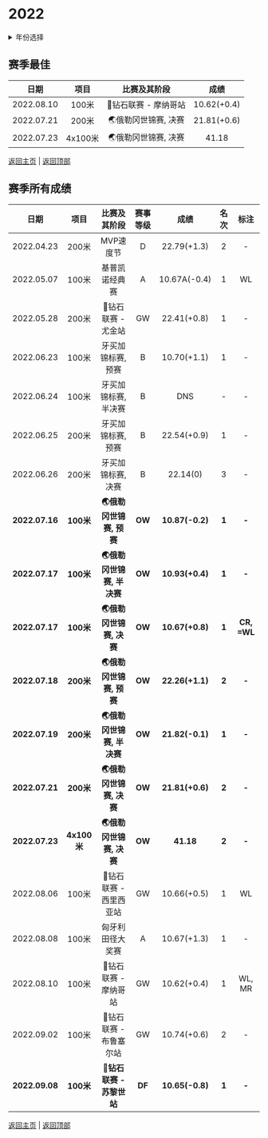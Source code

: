 # 2022

<details>
<summary>年份选择</summary>

- [2022](./2022.md)

- [2013](./2013.md)

</details>

## 赛季最佳

|    日期    |  项目   |     比赛及其阶段     |    成绩     |
| :--------: | :-----: | :------------------: | :---------: |
| 2022.08.10 |  100米  | 💎钻石联赛 - 摩纳哥站 | 10.62(+0.4) |
| 2022.07.21 |  200米  | 🌏俄勒冈世锦赛, 决赛  | 21.81(+0.6) |
| 2022.07.23 | 4x100米 | 🌏俄勒冈世锦赛, 决赛  |    41.18    |

[返回主页](../Profile.md) | [返回顶部](#2022)

## 赛季所有成绩

|      日期      |    项目     |       比赛及其阶段        | 赛事等级 |      成绩       | 名次  |    标注     |
| :------------: | :---------: | :-----------------------: | :------: | :-------------: | :---: | :---------: |
|   2022.04.23   |    200米    |         MVP速度节         |    D     |   22.79(+1.3)   |   2   |      -      |
|   2022.05.07   |    100米    |      基普凯诺经典赛       |    A     |  10.67A(-0.4)   |   1   |     WL      |
|   2022.05.28   |    200米    |    💎钻石联赛 - 尤金站     |    GW    |   22.41(+0.8)   |   1   |      -      |
|   2022.06.23   |    100米    |    牙买加锦标赛, 预赛     |    B     |   10.70(+1.1)   |   1   |      -      |
|   2022.06.24   |    100米    |   牙买加锦标赛, 半决赛    |    B     |       DNS       |   -   |      -      |
|   2022.06.25   |    200米    |    牙买加锦标赛, 预赛     |    B     |   22.54(+0.9)   |   1   |      -      |
|   2022.06.26   |    200米    |    牙买加锦标赛, 决赛     |    B     |    22.14(0)     |   3   |      -      |
| **2022.07.16** |  **100米**  |  **🌏俄勒冈世锦赛, 预赛**  |  **OW**  | **10.87(-0.2)** | **1** |    **-**    |
| **2022.07.17** |  **100米**  | **🌏俄勒冈世锦赛, 半决赛** |  **OW**  | **10.93(+0.4)** | **1** |    **-**    |
| **2022.07.17** |  **100米**  |  **🌏俄勒冈世锦赛, 决赛**  |  **OW**  | **10.67(+0.8)** | **1** | **CR, =WL** |
| **2022.07.18** |  **200米**  |  **🌏俄勒冈世锦赛, 预赛**  |  **OW**  | **22.26(+1.1)** | **2** |    **-**    |
| **2022.07.19** |  **200米**  | **🌏俄勒冈世锦赛, 半决赛** |  **OW**  | **21.82(-0.1)** | **1** |    **-**    |
| **2022.07.21** |  **200米**  |  **🌏俄勒冈世锦赛, 决赛**  |  **OW**  | **21.81(+0.6)** | **2** |    **-**    |
| **2022.07.23** | **4x100米** |  **🌏俄勒冈世锦赛, 决赛**  |  **OW**  |    **41.18**    | **2** |    **-**    |
|   2022.08.06   |    100米    |  💎钻石联赛 - 西里西亚站   |    GW    |   10.66(+0.5)   |   1   |     WL      |
|   2022.08.08   |    100米    |     匈牙利田径大奖赛      |    A     |   10.67(+1.3)   |   1   |      -      |
|   2022.08.10   |    100米    |   💎钻石联赛 - 摩纳哥站    |    GW    |   10.62(+0.4)   |   1   |   WL, MR    |
|   2022.09.02   |    100米    |  💎钻石联赛 - 布鲁塞尔站   |    GW    |   10.74(+0.6)   |   2   |      -      |
| **2022.09.08** |  **100米**  | **💎钻石联赛 - 苏黎世站**  |  **DF**  | **10.65(-0.8)** | **1** |    **-**    |

[返回主页](../Profile.md) | [返回顶部](#2022)
